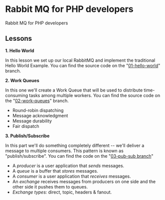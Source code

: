 # Rabbit MQ for PHP developers

Rabbit MQ for PHP developers

## Lessons

**1. Hello World**

In this lesson we set up our local RabbitMQ and implement the traditional Hello World Example. You can find the source
code on the "[01-hello-world](https://github.com/imdhemy/yt-rabbitmq/tree/01-hello-world)" branch.

**2. Work Queues**

In this one we'll create a Work Queue that will be used to distribute time-consuming tasks among multiple workers. You
can find the source code on the "[02-work-queues](https://github.com/imdhemy/yt-rabbitmq/tree/02-work-queues)" branch.

- Round-robin dispatching
- Message acknowledgment
- Message durability
- Fair dispatch

**3. Publish/Subscribe**

In this part we'll do something completely different -- we'll deliver a message to multiple consumers. This pattern is
known as "publish/subscribe". You can find the code on
the "[03-pub-sub branch](https://githubcom/imdhemy/yt-rabbitmq/tree/03-pub-sub)"

- A _producer_ is a user application that _sends_ messages.
- A _queue_ is a buffer that _stores_ messages.
- A _consumer_ is a user application that _receives_ messages.
- An _exchange_ receives messages from producers on one side and the other side it pushes them to queues.
- _Exchange types:_ direct, topic, headers & fanout.
